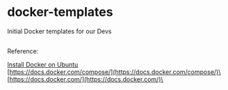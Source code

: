 # docker-templates
Initial Docker templates for our Devs

## 
Reference:

[Install Docker on Ubuntu](https://www.digitalocean.com/community/tutorials/how-to-install-and-use-docker-on-ubuntu-16-04)\
[https://docs.docker.com/compose/](https://docs.docker.com/compose/)\
[https://docs.docker.com/](https://docs.docker.com/)\

